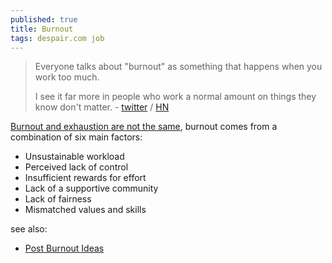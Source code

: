 ```yaml
---
published: true
title: Burnout
tags: despair.com job
---
```

> Everyone talks about "burnout" as something that happens when you work too much.
>
> I see it far more in people who work a normal amount on things they know don't matter. - [twitter](https://twitter.com/KaseyKlimes/status/1375801723403505664) / [HN](https://news.ycombinator.com/item?id=26742065)

[Burnout and exhaustion are not the same](https://codecapsule.com/2021/07/28/burnout-is-real-and-its-no-picnic/), burnout comes from a combination of six main factors:
- Unsustainable workload
- Perceived lack of control
- Insufficient rewards for effort
- Lack of a supportive community
- Lack of fairness
- Mismatched values and skills

see also:
- [Post Burnout Ideas](https://news.ycombinator.com/item?id=27410951)
